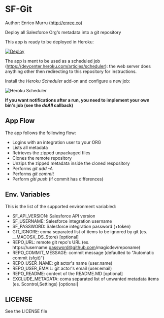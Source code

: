 # SF-Git

Author: Enrico Murru (http://enree.co)


Deploy all Salesforce Org's metadata into a git repository

This app is ready to be deployed in Heroku:

[![Deploy](https://www.herokucdn.com/deploy/button.png)](https://heroku.com/deploy)

The app is ment to be used as a scheduled job (https://devcenter.heroku.com/articles/scheduler): the web server does anything other then redirecting to this repository for instructions.

Install the *Heroku Scheduler* add-on and configure a new job:

![Heroku Scheduler](https://raw.githubusercontent.com/enreeco/sf-git/master/stuff/heroku_scheduler.png)

**If you want notifications after a run, you need to implement your own bin's job (see the *doAll* callback)**

## App Flow

The app follows the following flow:

* Logins with an integration user to your ORG
* Lists all metadata
* Retrieves the zipped unpackaged files
* Clones the remote repository
* Unzips the zipped metadata inside the cloned respository
* Performs *git add -A*
* Performs *git commit*
* Perform *giti push* (if commit has differences)

## Env. Variables

This is the list of the supported environment variabled:

* SF_API_VERSION: Salesforce API version
* SF_USERNAME: Salesforce integration username
* SF_PASSWORD: Salesforce integration password (+token)
* GIT_IGNORE: coma separated list of items to be ignored by git (es. __MACOSX,.DS_Store) [optional]
* REPO_URL: remote git repo's URL (es. https://username:password@github.com/magicdev/reponame)
* REPO_COMMIT_MESSAGE: commit message (defaulted to "Automatic commit (sfgit)")
* REPO_USER_NAME: git actor's name (user.name)
* REPO_USER_EMAIL: git actor's email (user.email)
* REPO_README: content of the README.MD [optional]
* EXCLUDE_METADATA: coma separated list of unwanted metadata items (es. Scontrol,Settings) [optional]

## LICENSE

See the LICENSE file
